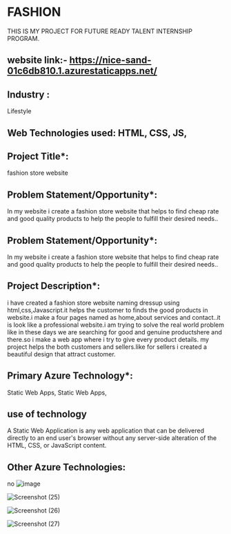 # FASHION
THIS IS MY PROJECT FOR FUTURE READY TALENT INTERNSHIP PROGRAM.

## website link:- https://nice-sand-01c6db810.1.azurestaticapps.net/

## Industry :
Lifestyle

## Web Technologies used: HTML, CSS, JS,

## Project Title*:
fashion store website

## Problem Statement/Opportunity*:
In my website i create a fashion store website that helps to find cheap rate and good quality products to help the people to fulfill their desired needs..

## Problem Statement/Opportunity*:
In my website i create a fashion store website that helps to find cheap rate and good quality products to help the people to fulfill their desired needs..

## Project Description*:
i have created a fashion store website naming dressup using html,css,Javascript.it helps the customer to finds the good products in website.i make a 
four pages named as home,about services and contact..it is look like a professional website.i am trying to solve the real world problem like in these days we
are searching for good and genuine productshere and there.so i make a web app where i try to give every product details. my project helps the both customers 
and sellers.like for sellers i created a beautiful design that attract customer.

## Primary Azure Technology*:
Static Web Apps, Static Web Apps,

## use of technology 
A Static Web Application is any web application that can be delivered directly to an end user's browser without any server-side alteration of the HTML, CSS, or JavaScript content.

## Other Azure Technologies:
no
![image](https://user-images.githubusercontent.com/100397972/175234182-ff268257-5187-4130-aa21-15279086348f.png)


![Screenshot (25)](https://user-images.githubusercontent.com/100397972/175234541-bde41925-264c-478d-8aed-4705235dfaf1.png)


![Screenshot (26)](https://user-images.githubusercontent.com/100397972/175234611-4bb947ba-80af-43cb-bda4-316bd33a2676.png)


![Screenshot (27)](https://user-images.githubusercontent.com/100397972/175234571-e0f052c4-3fc0-4656-a56d-b70860c5422c.png)


